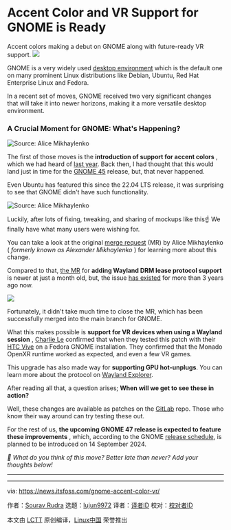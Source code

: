 [#]: subject: "Accent Color and VR Support for GNOME is Ready"
[#]: via: "https://news.itsfoss.com/gnome-accent-color-vr/"
[#]: author: "Sourav Rudra https://news.itsfoss.com/author/sourav/"
[#]: collector: "lujun9972/lctt-scripts-1705972010"
[#]: translator: " "
[#]: reviewer: " "
[#]: publisher: " "
[#]: url: " "

Accent Color and VR Support for GNOME is Ready
======
Accent colors making a debut on GNOME along with future-ready VR
support.
[![][1]][2]

GNOME is a very widely used [desktop environment][3] which is the default one on many prominent Linux distributions like Debian, Ubuntu, Red Hat Enterprise Linux and Fedora.

In a recent set of moves, GNOME received two very significant changes that will take it into newer horizons, making it a more versatile desktop environment.

### A Crucial Moment for GNOME: What's Happening?

![Source: Alice Mikhaylenko][4]

The first of those moves is the **introduction of support for accent colors** , which we had heard of [last year][5]. Back then, I had thought that this would land just in time for the [GNOME 45][6] release, but, that never happened.

Even Ubuntu has featured this since the 22.04 LTS release, it was surprising to see that GNOME didn't have such functionality.

![Source: Alice Mikhaylenko][7]

Luckily, after lots of fixing, tweaking, and sharing of mockups like this☝️ We finally have what many users were wishing for.

You can take a look at the original [merge request][8] (MR) by Alice Mikhaylenko ( _formerly known as Alexander Mikhaylenko_ ) for learning more about this change.

Compared to that, [the MR][9] for **adding Wayland DRM lease protocol support** is newer at just a month old, but, the issue [has existed][10] for more than 3 years ago now.

![][11]

Fortunately, it didn't take much time to close the MR, which has been successfully merged into the main branch for GNOME.

What this makes possible is **support for VR devices when using a Wayland session** , [Charlie Le][12] confirmed that when they tested this patch with their [HTC Vive][13] on a Fedora GNOME installation. They confirmed that the Monado OpenXR runtime worked as expected, and even a few VR games.

This upgrade has also made way for **supporting GPU hot-unplugs**. You can learn more about the protocol on [Wayland Explorer][14].

After reading all that, a question arises; **When will we get to see these in action?**

Well, these changes are available as patches on the [GitLab][15] repo. Those who know their way around can try testing these out.

For the rest of us, **the upcoming GNOME 47 release is expected to feature these improvements** , which, according to the GNOME [release schedule][16], is planned to be introduced on 14 September 2024.

_💬 What do you think of this move? Better late than never? Add your thoughts below!_

* * *

--------------------------------------------------------------------------------

via: https://news.itsfoss.com/gnome-accent-color-vr/

作者：[Sourav Rudra][a]
选题：[lujun9972][b]
译者：[译者ID](https://github.com/译者ID)
校对：[校对者ID](https://github.com/校对者ID)

本文由 [LCTT](https://github.com/LCTT/TranslateProject) 原创编译，[Linux中国](https://linux.cn/) 荣誉推出

[a]: https://news.itsfoss.com/author/sourav/
[b]: https://github.com/lujun9972
[1]: https://news.itsfoss.com/assets/images/pikapods-banner-v3.webp
[2]: https://www.pikapods.com/?utm_campaign=banner-2024-05&utm_source=itsfoss
[3]: https://itsfoss.com/what-is-desktop-environment/
[4]: https://news.itsfoss.com/content/images/2024/06/GNOME-Accent_VR_c.png
[5]: https://news.itsfoss.com/gnome-accent-colors/
[6]: https://news.itsfoss.com/gnome-45-release/
[7]: https://news.itsfoss.com/content/images/2024/06/GNOME-Accent_VR_a.png
[8]: https://gitlab.gnome.org/GNOME/gnome-shell/-/merge_requests/2715
[9]: https://gitlab.gnome.org/GNOME/mutter/-/merge_requests/3746
[10]: https://gitlab.gnome.org/GNOME/mutter/-/issues/1743
[11]: https://news.itsfoss.com/content/images/2024/06/GNOME-Accent_VR_b-1.png
[12]: https://gitlab.gnome.org/CharlieQLe
[13]: https://www.vive.com/
[14]: https://wayland.app/protocols/drm-lease-v1
[15]: https://gitlab.gnome.org/GNOME
[16]: https://release.gnome.org/calendar/

